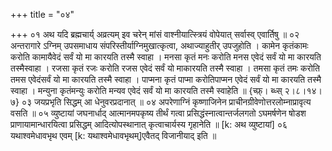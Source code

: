 +++
title = "०४"

+++
०१  अथ यदि ब्रह्मचार्य् अव्रत्यम् इव चरेन् मांसं वाश्नीयात्स्त्रियं वोपेयात् सर्वास्व् एवार्तिषु ॥
०२  अन्तरागारे ऽग्निम् उपसमाधाय संपरिस्तीर्याग्निमुखात्कृत्वा, अथाज्याहुतीर् उपजुहोति । कामेन कृतंकामः करोति कामायैवेदं सर्वं यो मा कारयति तस्मै स्वाहा । मनसा कृतं मनः करोति मनस एवेदं सर्वं यो मा कारयति तस्मैस्वाहा । रजसा कृतं रजः करोति रजस एवेदं सर्वं यो माकारयति तस्मै स्वाहा । तमसा कृतं तमः करोति तमस एवेदंसर्वं यो मा कारयति तस्मै स्वाहा । पाप्मना कृतं पाप्मा करोतिपाप्मन एवेदं सर्वं यो मा कारयति तस्मै स्वाहा । मन्युना कृतंमन्युः करोति मन्यव एवेदं सर्वं यो मा कारयति तस्मै स्वाहेति ॥ {च्फ़्। ब्ध्स् २।८।१४।७}
०३  जयप्रभृति सिद्धम् आ धेनुवरप्रदानात् ॥
०४  अपरेणाग्निं कृष्णाजिनेन प्राचीनग्रीवेणोत्तरलोम्नाप्रावृत्य वसति ॥
०५  व्युष्टायां जघनार्धाद् आत्मानमपकृष्य तीर्थं गत्वा प्रसिद्धंस्नात्वान्तर्जलगतो ऽघमर्षणेन षोडश प्राणायामान्धारयित्वा प्रसिद्धम् आदित्योपस्थानात् कृत्वाचार्यस्य गृहानेति ॥ [k: अथ व्युष्टायां]
०६  यथाश्वमेधावभृथ एवम् [k: यथाश्वमेधावभृथम्]एवैतद् विजानीयाद् इति ॥
